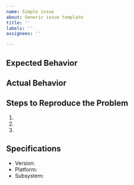 ```yaml
---
name: Simple issue
about: Generic issue template
title: ''
labels: ''
assignees: ''

---
```

## Expected Behavior


## Actual Behavior


## Steps to Reproduce the Problem

  1.
  1.
  1.

## Specifications

  - Version:
  - Platform:
  - Subsystem:
